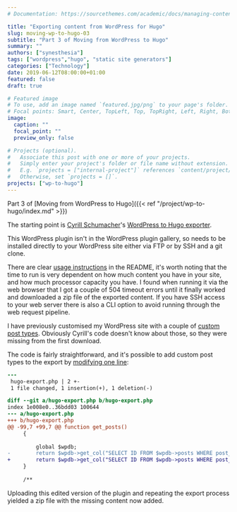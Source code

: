 ```yaml
---
# Documentation: https://sourcethemes.com/academic/docs/managing-content/

title: "Exporting content from WordPress for Hugo"
slug: moving-wp-to-hugo-03
subtitle: "Part 3 of Moving from WordPress to Hugo"
summary: ""
authors: ["synesthesia"]
tags: ["wordpress","hugo", "static site generators"]
categories: ["Technology"]
date: 2019-06-12T08:00:00+01:00
featured: false
draft: true

# Featured image
# To use, add an image named `featured.jpg/png` to your page's folder.
# Focal points: Smart, Center, TopLeft, Top, TopRight, Left, Right, BottomLeft, Bottom, BottomRight.
image:
  caption: ""
  focal_point: ""
  preview_only: false

# Projects (optional).
#   Associate this post with one or more of your projects.
#   Simply enter your project's folder or file name without extension.
#   E.g. `projects = ["internal-project"]` references `content/project/deep-learning/index.md`.
#   Otherwise, set `projects = []`.
projects: ["wp-to-hugo"]
---
```

Part 3 of [Moving from WordPress to Hugo]({{< ref "/project/wp-to-hugo/index.md" >}})
<!--more-->
The starting point is [Cyrill Schumacher](https://cyrillschumacher.com/)'s [WordPress to Hugo exporter](https://github.com/SchumacherFM/wordpress-to-hugo-exporter).

This WordPress plugin isn't in the WordPress plugin gallery, so needs to be installed directly to your WordPress site either via FTP or by SSH and a git clone.

There are clear [usage instructions](https://github.com/SchumacherFM/wordpress-to-hugo-exporter/blob/master/README.md) in the README, it's worth noting that the time to run is very dependent on how much content you have in your site, and how much processor capacity you have. I found when running it via the web browser that I got a couple of 504 timeout errors until it finally worked and downloaded a zip file of the exported content. If you have SSH access to your web server there is also a CLI option to avoid running through the web request pipeline.

I have previously customised my WordPress site with a couple of [custom post types](https://developer.wordpress.org/reference/functions/register_post_type/). Obviously Cyrill's code doesn't know about those, so they were missing from the first download.

The code is fairly straightforward, and it's possible to add custom post types to the export by [modifying one line](https://github.com/synesthesia/wordpress-to-hugo-exporter/commit/5156e968022d4cfd5537a240e7e8ee1f0a6a5cd6?diff=unified):

```patch
---
 hugo-export.php | 2 +-
 1 file changed, 1 insertion(+), 1 deletion(-)

diff --git a/hugo-export.php b/hugo-export.php
index 1e008e0..36bdd03 100644
--- a/hugo-export.php
+++ b/hugo-export.php
@@ -99,7 +99,7 @@ function get_posts()
     {
 
         global $wpdb;
-        return $wpdb->get_col("SELECT ID FROM $wpdb->posts WHERE post_status in ('publish', 'draft', 'private') AND post_type IN ('post', 'page' )");
+        return $wpdb->get_col("SELECT ID FROM $wpdb->posts WHERE post_status in ('publish', 'draft', 'private') AND post_type IN ('post', 'page', 'syn_worknote', 'syn_linklog' )");
     }
 
     /**
```

Uploading this edited version of the plugin and repeating the export process yielded a zip file with the missing content now added.
